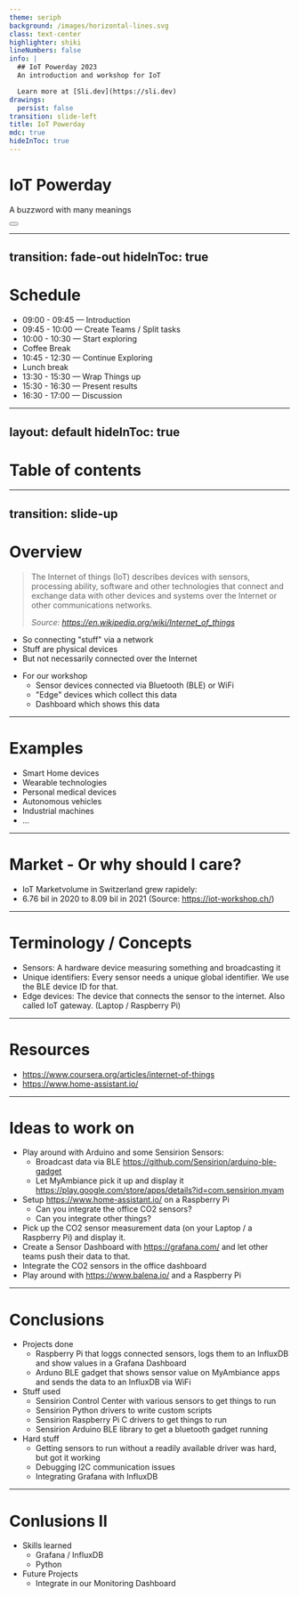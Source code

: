 ```yaml
---
theme: seriph
background: /images/horizontal-lines.svg
class: text-center
highlighter: shiki
lineNumbers: false
info: |
  ## IoT Powerday 2023
  An introduction and workshop for IoT

  Learn more at [Sli.dev](https://sli.dev)
drawings:
  persist: false
transition: slide-left
title: IoT Powerday
mdc: true
hideInToc: true
---
```


# IoT Powerday

A buzzword with many meanings

<div class="abs-br m-6 flex gap-2">
  <button @click="$slidev.nav.openInEditor()" title="Open in Editor" class="text-xl slidev-icon-btn opacity-50 !border-none !hover:text-white">
    <carbon:edit />
  </button>
  <a href="https://github.com/renuo/iot-powerday-2023" target="_blank" alt="GitHub" title="Open in GitHub"
    class="text-xl slidev-icon-btn opacity-50 !border-none !hover:text-white">
    <carbon-logo-github />
  </a>
</div>

---
transition: fade-out
hideInToc: true
---

# Schedule

 * 09:00 - 09:45 — Introduction
 * 09:45 - 10:00 — Create Teams / Split tasks
 * 10:00 - 10:30 — Start exploring
 * Coffee Break
 * 10:45 - 12:30 — Continue Exploring
 * Lunch break
 * 13:30 - 15:30 — Wrap Things up
 * 15:30 - 16:30 — Present results
 * 16:30 - 17:00 — Discussion

---
layout: default
hideInToc: true
---

# Table of contents

<Toc maxDepth="1"></Toc>

---
transition: slide-up
---

# Overview

> The Internet of things (IoT) describes devices with sensors, processing
> ability, software and other technologies that connect and exchange data with
> other devices and systems over the Internet or other communications networks.
>
> *Source: <https://en.wikipedia.org/wiki/Internet_of_things>*

 * So connecting "stuff" via a network
 * Stuff are physical devices
 * But not necessarily connected over the Internet
 <div v-click="1">

 * For our workshop
   * Sensor devices connected via Bluetooth (BLE) or WiFi
   * "Edge" devices which collect this data
   * Dashboard which shows this data
 </div>

---

# Examples

 * Smart Home devices
 * Wearable technologies
 * Personal medical devices
 * Autonomous vehicles
 * Industrial machines
 * ...

---

# Market - Or why should I care?

 * IoT Marketvolume in Switzerland grew rapidely:
 * 6.76 bil in 2020 to 8.09 bil in 2021 (Source: https://iot-workshop.ch/)

---

# Terminology / Concepts

 * Sensors: A hardware device measuring something and broadcasting it
 * Unique identifiers: Every sensor needs a unique global identifier. We use
   the BLE device ID for that.
 * Edge devices: The device that connects the sensor to the internet. Also
   called IoT gateway. (Laptop / Raspberry Pi)


---

# Resources

 * <https://www.coursera.org/articles/internet-of-things>
 * <https://www.home-assistant.io/>

---

# Ideas to work on

 * Play around with Arduino and some Sensirion Sensors:
   * Broadcast data via BLE <https://github.com/Sensirion/arduino-ble-gadget>
   * Let MyAmbiance pick it up and display it <https://play.google.com/store/apps/details?id=com.sensirion.myam>
 * Setup <https://www.home-assistant.io/> on a Raspberry Pi
   * Can you integrate the office CO2 sensors?
   * Can you integrate other things?
 * Pick up the CO2 sensor measurement data (on your Laptop / a Raspberry Pi)
   and display it.
 * Create a Sensor Dashboard with https://grafana.com/ and let other teams push
   their data to that.
 * Integrate the CO2 sensors in the office dashboard
 * Play around with <https://www.balena.io/> and a Raspberry Pi

---

# Conclusions

 * Projects done
   * Raspberry Pi that loggs connected sensors, logs them to an InfluxDB and
     show values in a Grafana Dashboard
   * Arduno BLE gadget that shows sensor value on MyAmbiance apps and sends the
     data to an InfluxDB via WiFi
 * Stuff used
   * Sensirion Control Center with various sensors to get things to run
   * Sensirion Python drivers to write custom scripts
   * Sensirion Raspberry Pi C drivers to get things to run
   * Sensirion Arduino BLE library to get a bluetooth gadget running
 * Hard stuff
   * Getting sensors to run without a readily available driver was hard, but
     got it working
   * Debugging I2C communication issues
   * Integrating Grafana with InfluxDB

---

# Conlusions II

 * Skills learned
   * Grafana / InfluxDB
   * Python
 * Future Projects
   * Integrate in our Monitoring Dashboard
